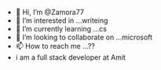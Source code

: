 - 👋 Hi, I’m @Zamora77
- 👀 I’m interested in ...writeing
- 🌱 I’m currently learning ...cs
- 💞️ I’m looking to collaborate on ...microsoft
- 📫 How to reach me ...??
- i am a full stack developer at Amit 
<!---
Zamora77/Zamora77 is a ✨ special ✨ repository because its `README.md` (this file) appears on your GitHub profile.
You can click the Preview link to take a look at your changes.
--->
